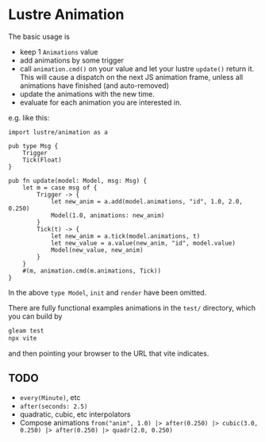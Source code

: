 # Lustre Animation

The basic usage is
 * keep 1 `Animations` value
 * add animations by some trigger
 * call `animation.cmd()` on your value and let your lustre `update()` return it.
   This will cause a dispatch on the next JS animation frame, unless all animations have finished (and auto-removed)
 * update the animations with the new time.
 * evaluate for each animation you are interested in.

e.g. like this:
```gleam
import lustre/animation as a

pub type Msg {
    Trigger
    Tick(Float)
}

pub fn update(model: Model, msg: Msg) {
    let m = case msg of {
        Trigger -> {
            let new_anim = a.add(model.animations, "id", 1.0, 2.0, 0.250)
            Model(1.0, animations: new_anim)
        }
        Tick(t) -> {
            let new_anim = a.tick(model.animations, t)
            let new_value = a.value(new_anim, "id", model.value)
            Model(new_value, new_anim)
        }
    }
    #(m, animation.cmd(m.animations, Tick))
}
```

In the above `type Model`, `init` and `render` have been omitted.

There are fully functional examples animations in the `test/` directory,
which you can build by
```bash
gleam test
npx vite
````

and then pointing your browser to the URL that vite indicates.

## TODO
* `every(Minute)`, etc
* `after(seconds: 2.5)`
* quadratic, cubic, etc interpolators
* Compose animations
  `from("anim", 1.0) |> after(0.250) |> cubic(3.0, 0.250) |> after(0.250) |> quadr(2.0, 0.250)`